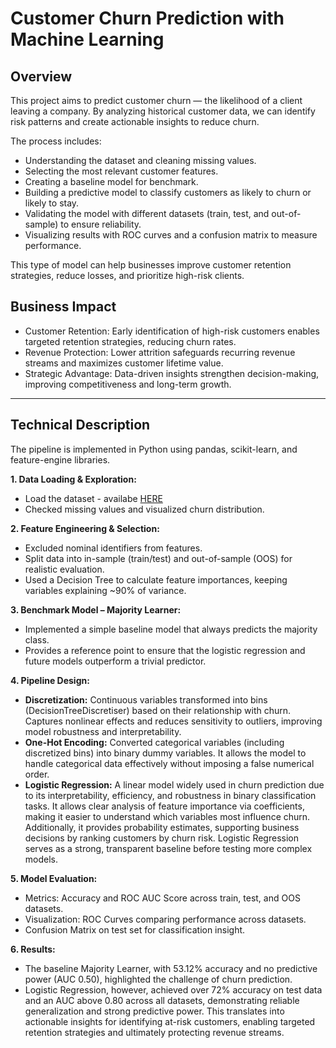 # Customer Churn Prediction with Machine Learning

## Overview
This project aims to predict customer churn — the likelihood of a client leaving a company. By analyzing historical customer data, we can identify risk patterns and create actionable insights to reduce churn.

The process includes:
* Understanding the dataset and cleaning missing values.
* Selecting the most relevant customer features.
* Creating a baseline model for benchmark.
* Building a predictive model to classify customers as likely to churn or likely to stay.
* Validating the model with different datasets (train, test, and out-of-sample) to ensure reliability.
* Visualizing results with ROC curves and a confusion matrix to measure performance.


This type of model can help businesses improve customer retention strategies, reduce losses, and prioritize high-risk clients.


## Business Impact
* Customer Retention: Early identification of high-risk customers enables targeted retention strategies, reducing churn rates.
* Revenue Protection: Lower attrition safeguards recurring revenue streams and maximizes customer lifetime value.
* Strategic Advantage: Data-driven insights strengthen decision-making, improving competitiveness and long-term growth.

---

## Technical Description
The pipeline is implemented in Python using pandas, scikit-learn, and feature-engine libraries.

**1. Data Loading & Exploration:**
   * Load the dataset - availabe [HERE](https://www.kaggle.com/datasets/teocalvo/analytical-base-table-churn/data)
   * Checked missing values and visualized churn distribution.


**2. Feature Engineering & Selection:**
   * Excluded nominal identifiers from features.
   * Split data into in-sample (train/test) and out-of-sample (OOS) for realistic evaluation.
   * Used a Decision Tree to calculate feature importances, keeping variables explaining ~90% of variance.


**3. Benchmark Model – Majority Learner:**
   * Implemented a simple baseline model that always predicts the majority class.
   * Provides a reference point to ensure that the logistic regression and future models outperform a trivial predictor.
     
**4. Pipeline Design:**
   * **Discretization:** Continuous variables transformed into bins (DecisionTreeDiscretiser) based on their relationship with churn. Captures nonlinear effects and reduces sensitivity to outliers, improving model robustness and interpretability.
   * **One-Hot Encoding:** Converted categorical variables (including discretized bins) into binary dummy variables. It allows the model to handle categorical data effectively without imposing a false numerical order.
   * **Logistic Regression:** A linear model widely used in churn prediction due to its interpretability, efficiency, and robustness in binary classification tasks. It allows clear analysis of feature importance via coefficients, making it easier to understand which variables most influence churn. Additionally, it provides probability estimates, supporting business decisions by ranking customers by churn risk. Logistic Regression serves as a strong, transparent baseline before testing more complex models.

**5. Model Evaluation:**
  * Metrics: Accuracy and ROC AUC Score across train, test, and OOS datasets.
  * Visualization: ROC Curves comparing performance across datasets.
  * Confusion Matrix on test set for classification insight.


**6. Results:**
  * The baseline Majority Learner, with 53.12% accuracy and no predictive power (AUC 0.50), highlighted the challenge of churn prediction.
  * Logistic Regression, however, achieved over 72% accuracy on test data and an AUC above 0.80 across all datasets, demonstrating reliable generalization and strong predictive power. This translates into actionable insights for identifying at-risk customers, enabling targeted retention strategies and ultimately protecting revenue streams.


